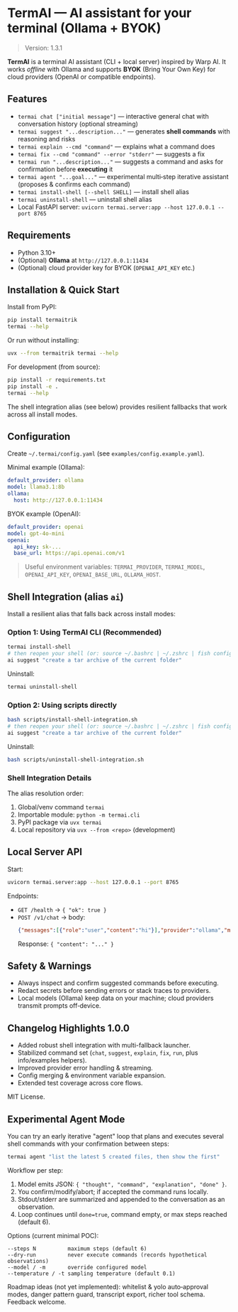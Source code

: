 # TermAI — AI assistant for your terminal (Ollama + BYOK)

> Version: 1.3.1

**TermAI** is a terminal AI assistant (CLI + local server) inspired by Warp AI.
It works *offline* with Ollama and supports **BYOK** (Bring Your Own Key) for cloud providers
(OpenAI or compatible endpoints).

## Features

- `termai chat ["initial message"]` — interactive general chat with conversation history (optional streaming)
- `termai suggest "...description..."` — generates **shell commands** with reasoning and risks
- `termai explain --cmd "command"` — explains what a command does
- `termai fix --cmd "command" --error "stderr"` — suggests a fix
- `termai run "...description..."` — suggests a command and asks for confirmation before **executing** it
- `termai agent "...goal..."` — experimental multi‑step iterative assistant (proposes & confirms each command)
- `termai install-shell [--shell SHELL]` — install shell alias
- `termai uninstall-shell` — uninstall shell alias
- Local FastAPI server: `uvicorn termai.server:app --host 127.0.0.1 --port 8765`

## Requirements

- Python 3.10+
- (Optional) **Ollama** at `http://127.0.0.1:11434`
- (Optional) cloud provider key for BYOK (`OPENAI_API_KEY` etc.)

## Installation & Quick Start

Install from PyPI:

```bash
pip install termaitrik
termai --help
```

Or run without installing:

```bash
uvx --from termaitrik termai --help
```

For development (from source):

```bash
pip install -r requirements.txt
pip install -e .
termai --help
```

The shell integration alias (see below) provides resilient fallbacks that work across all install modes.

## Configuration

Create `~/.termai/config.yaml` (see `examples/config.example.yaml`).

Minimal example (Ollama):
```yaml
default_provider: ollama
model: llama3.1:8b
ollama:
  host: http://127.0.0.1:11434
```

BYOK example (OpenAI):
```yaml
default_provider: openai
model: gpt-4o-mini
openai:
  api_key: sk-...
  base_url: https://api.openai.com/v1
```

> Useful environment variables: `TERMAI_PROVIDER`, `TERMAI_MODEL`,
> `OPENAI_API_KEY`, `OPENAI_BASE_URL`, `OLLAMA_HOST`.

## Shell Integration (alias `ai`)

Install a resilient alias that falls back across install modes:

### Option 1: Using TermAI CLI (Recommended)

```bash
termai install-shell
# then reopen your shell (or: source ~/.bashrc | ~/.zshrc | fish config)
ai suggest "create a tar archive of the current folder"
```

Uninstall:
```bash
termai uninstall-shell
```

### Option 2: Using scripts directly

```bash
bash scripts/install-shell-integration.sh
# then reopen your shell (or: source ~/.bashrc | ~/.zshrc | fish config)
ai suggest "create a tar archive of the current folder"
```

Uninstall:
```bash
bash scripts/uninstall-shell-integration.sh
```

### Shell Integration Details

The alias resolution order:
1. Global/venv command `termai`
2. Importable module: `python -m termai.cli`
3. PyPI package via `uvx termai`
4. Local repository via `uvx --from <repo>` (development)

## Local Server API

Start:
```bash
uvicorn termai.server:app --host 127.0.0.1 --port 8765
```

Endpoints:
- `GET /health` → `{ "ok": true }`
- `POST /v1/chat` → body:
  ```json
  {"messages":[{"role":"user","content":"hi"}],"provider":"ollama","model":"llama3.1:8b"}
  ```
  Response: `{ "content": "..." }`

## Safety & Warnings

- Always inspect and confirm suggested commands before executing.
- Redact secrets before sending errors or stack traces to providers.
- Local models (Ollama) keep data on your machine; cloud providers transmit prompts off‑device.

## Changelog Highlights 1.0.0

- Added robust shell integration with multi-fallback launcher.
- Stabilized command set (`chat`, `suggest`, `explain`, `fix`, `run`, plus info/examples helpers).
- Improved provider error handling & streaming.
- Config merging & environment variable expansion.
- Extended test coverage across core flows.

MIT License.

## Experimental Agent Mode

You can try an early iterative "agent" loop that plans and executes several shell commands with your confirmation between steps:

```bash
termai agent "list the latest 5 created files, then show the first"
```

Workflow per step:
1. Model emits JSON: `{ "thought", "command", "explanation", "done" }`.
2. You confirm/modify/abort; if accepted the command runs locally.
3. Stdout/stderr are summarized and appended to the conversation as an observation.
4. Loop continues until `done=true`, command empty, or max steps reached (default 6).

Options (current minimal POC):
```
--steps N          maximum steps (default 6)
--dry-run          never execute commands (records hypothetical observations)
--model / -m       override configured model
--temperature / -t sampling temperature (default 0.1)
```

Roadmap ideas (not yet implemented): whitelist & yolo auto‑approval modes, danger pattern guard, transcript export, richer tool schema. Feedback welcome.
